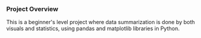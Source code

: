 ### Project Overview

 This is a beginner's level project where data summarization is done by both visuals and statistics, using pandas and matplotlib libraries in Python.


